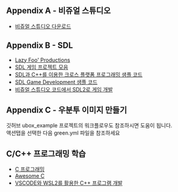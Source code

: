 ## Appendix A - 비쥬얼 스튜디오
* [비쥬얼 스튜디오 다운로드](https://visualstudio.microsoft.com/ko/downloads)

## Appendix B - SDL
* [Lazy Foo' Productions](https://lazyfoo.net/tutorials/SDL)  
* [SDL 게임 프로젝트 모음](https://github.com/pdpdds/SDLGameProgramming)  
* [SDL과 C++를 이용한 크로스 플랫폼 프로그래밍 샘플 코드](https://github.com/pdpdds/SDLProgramming)  
* [SDL Game Development 샘플 코드](https://github.com/kirbyboy/SDL-game-development-source-code)  
* [비쥬얼 스튜디오 코드에서 SDL2로 게임 개발](https://velog.io/@arais/VSCode-%EC%97%90%EC%84%9C-SDL2-%EC%99%80-C%EB%A1%9C-%EA%B2%8C%EC%9E%84%EA%B0%9C%EB%B0%9C%ED%99%98%EA%B2%BD-%EA%B5%AC%EC%B6%95%ED%95%98%EA%B8%B0)

## Appendix C - 우분투 이미지 만들기
깃허브 ubox_example 프로젝트의 워크플로우도 참조하시면 도움이 됩니다.   
액션탭을 선택한 다음 green.yml 파일을 참조하세요

## C/C++ 프로그래밍 학습
* [C 프로그래밍](http://www.loirak.com/prog/ctutor.php)
* [Awesome C](https://github.com/inputsh/awesome-c)  
* [VSCODE와 WSL2를 활용한 C++ 프로그램 개발](https://code.visualstudio.com/docs/cpp/config-wsl) 

